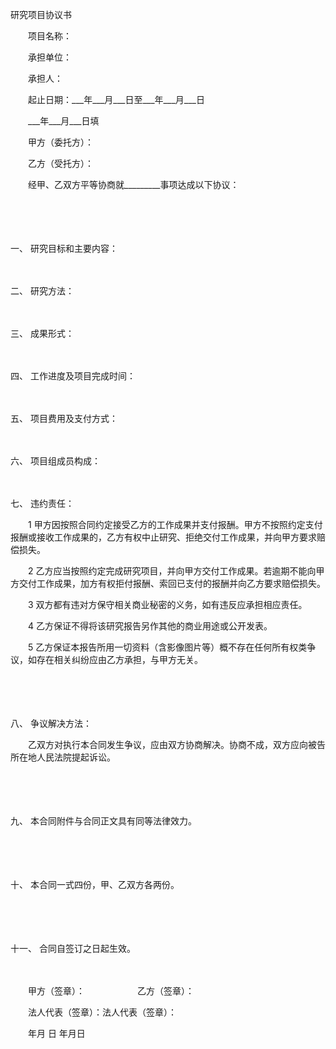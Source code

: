 



研究项目协议书



 

　　项目名称：

　　承担单位：

　　承担人：

　　起止日期：___年___月___日至___年___月___日

　　___年___月___日填　　

　　甲方（委托方）：

　　乙方（受托方）：　　

　　经甲、乙双方平等协商就_________事项达成以下协议：

　　

　　

一、
研究目标和主要内容：

　　

二、
研究方法：

　　

三、
成果形式：

　　

四、
工作进度及项目完成时间：

　　

五、
项目费用及支付方式：

　　

六、
项目组成员构成：

　　

七、
违约责任：

　　1 甲方因按照合同约定接受乙方的工作成果并支付报酬。甲方不按照约定支付报酬或接收工作成果的，乙方有权中止研究、拒绝交付工作成果，并向甲方要求赔偿损失。

　　2 乙方应当按照约定完成研究项目，并向甲方交付工作成果。若逾期不能向甲方交付工作成果，加方有权拒付报酬、索回已支付的报酬并向乙方要求赔偿损失。

　　3 双方都有违对方保守相关商业秘密的义务，如有违反应承担相应责任。

　　4 乙方保证不得将该研究报告另作其他的商业用途或公开发表。

　　5 乙方保证本报告所用一切资料（含影像图片等）概不存在任何所有权类争议，如存在相关纠纷应由乙方承担，与甲方无关。

　　

　　

八、
争议解决方法：

　　乙双方对执行本合同发生争议，应由双方协商解决。协商不成，双方应向被告所在地人民法院提起诉讼。

　　

　　

九、
本合同附件与合同正文具有同等法律效力。

　　

　　

十、
本合同一式四份，甲、乙双方各两份。

　　

　　

十一、
合同自签订之日起生效。　　

　　

　　甲方（签章）：　　　　　　乙方（签章）：

　　法人代表（签章）：法人代表（签章）：

　　年月 日 年月日